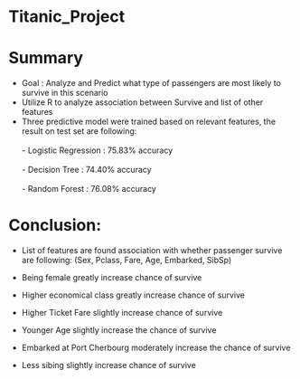 # Titanic_Project


# Summary

* Goal : Analyze and Predict what type of passengers are most likely to survive in this scenario
* Utilize R to analyze association between Survive and list of other features
* Three predictive model were trained based on relevant features, the result on test set are following:<br></br>
      - Logistic Regression : 75.83% accuracy <br></br>
      - Decision Tree : 74.40% accuracy <br></br>
      - Random Forest : 76.08% accuracy

# Conclusion:

- List of features are found association with whether passenger survive are following:
  (Sex, Pclass, Fare, Age, Embarked, SibSp)
  
- Being female greatly increase chance of survive
- Higher economical class greatly increase chance of survive
- Higher Ticket Fare slightly increase chance of survive
- Younger Age slightly increase the chance of survive
- Embarked at Port Cherbourg moderately increase the chance of survive
- Less sibing slightly increase chance of survive
